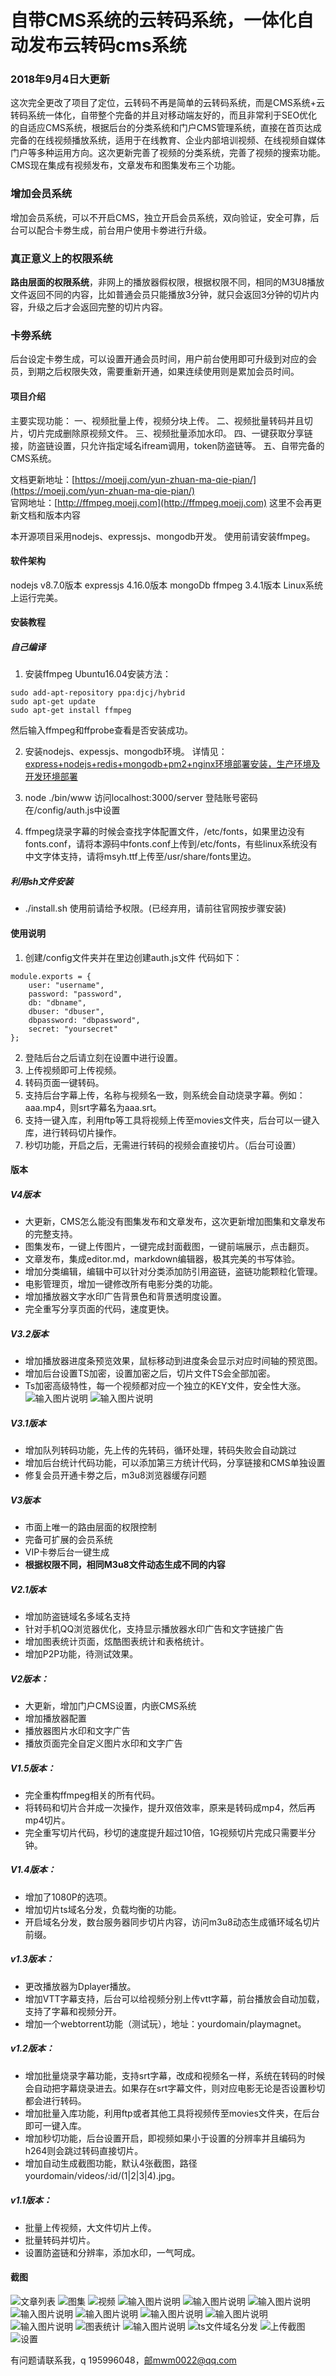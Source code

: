 # 自带CMS系统的云转码系统，一体化自动发布云转码cms系统

### 2018年9月4日大更新
这次完全更改了项目了定位，云转码不再是简单的云转码系统，而是CMS系统+云转码系统一体化，自带整个完备的并且对移动端友好的，而且非常利于SEO优化的自适应CMS系统，根据后台的分类系统和门户CMS管理系统，直接在首页达成完备的在线视频播放系统，适用于在线教育、企业内部培训视频、在线视频自媒体门户等多种运用方向。这次更新完善了视频的分类系统，完善了视频的搜索功能。CMS现在集成有视频发布，文章发布和图集发布三个功能。

### 增加会员系统
增加会员系统，可以不开启CMS，独立开启会员系统，双向验证，安全可靠，后台可以配合卡劵生成，前台用户使用卡劵进行升级。

### 真正意义上的权限系统
**路由层面的权限系统**，非网上的播放器假权限，根据权限不同，相同的M3U8播放文件返回不同的内容，比如普通会员只能播放3分钟，就只会返回3分钟的切片内容，升级之后才会返回完整的切片内容。

### 卡劵系统
后台设定卡劵生成，可以设置开通会员时间，用户前台使用即可升级到对应的会员，到期之后权限失效，需要重新开通，如果连续使用则是累加会员时间。

#### 项目介绍
主要实现功能：
一、视频批量上传，视频分块上传。
二、视频批量转码并且切片，切片完成删除原视频文件。
三、视频批量添加水印。
四、一键获取分享链接，防盗链设置，只允许指定域名ifream调用，token防盗链等。
五、自带完备的CMS系统。

文档更新地址：[https://moejj.com/yun-zhuan-ma-qie-pian/](https://moejj.com/yun-zhuan-ma-qie-pian/)   
官网地址：[http://ffmpeg.moejj.com](http://ffmpeg.moejj.com)
这里不会再更新文档和版本内容

本开源项目采用nodejs、expressjs、mongodb开发。
使用前请安装ffmpeg。

#### 软件架构
nodejs v8.7.0版本
expressjs 4.16.0版本
mongoDb
ffmpeg 3.4.1版本
Linux系统上运行完美。

#### 安装教程
##### 自己编译
1. 安装ffmpeg
Ubuntu16.04安装方法：

```
sudo add-apt-repository ppa:djcj/hybrid
sudo apt-get update  
sudo apt-get install ffmpeg  
```
然后输入ffmpeg和ffprobe查看是否安装成功。

2. 安装nodejs、expessjs、mongodb环境。
详情见：[express+nodejs+redis+mongodb+pm2+nginx环境部署安装，生产环境及开发环境部署](http://blog.sina.com.cn/s/blog_13e807ed00102wlxo.html)

3. node ./bin/www
访问localhost:3000/server
登陆账号密码在/config/auth.js中设置

4. ffmpeg烧录字幕的时候会查找字体配置文件，/etc/fonts，如果里边没有fonts.conf，请将本源码中fonts.conf上传到/etc/fonts，有些linux系统没有中文字体支持，请将msyh.ttf上传至/usr/share/fonts里边。

##### 利用sh文件安装
* ./install.sh 使用前请给予权限。(已经弃用，请前往官网按步骤安装)

#### 使用说明
1. 创建/config文件夹并在里边创建auth.js文件
代码如下：

```
module.exports = {
    user: "username",
    password: "password",
    db: "dbname",
    dbuser: "dbuser",
    dbpassword: "dbpassword",
    secret: "yoursecret"
};
```

2. 登陆后台之后请立刻在设置中进行设置。
3. 上传视频即可上传视频。
4. 转码页面一键转码。
5. 支持后台字幕上传，名称与视频名一致，则系统会自动烧录字幕。例如：aaa.mp4，则srt字幕名为aaa.srt。
6. 支持一键入库，利用ftp等工具将视频上传至movies文件夹，后台可以一键入库，进行转码切片操作。
7. 秒切功能，开启之后，无需进行转码的视频会直接切片。（后台可设置）

#### 版本
##### V4版本
* 大更新，CMS怎么能没有图集发布和文章发布，这次更新增加图集和文章发布的完整支持。
* 图集发布，一键上传图片，一键完成封面截图，一键前端展示，点击翻页。
* 文章发布，集成editor.md，markdown编辑器，极其完美的书写体验。
* 增加分类编辑，编辑中可以针对分类添加防引用盗链，盗链功能颗粒化管理。
* 电影管理页，增加一键修改所有电影分类的功能。
* 增加播放器文字水印广告背景色和背景透明度设置。
* 完全重写分享页面的代码，速度更快。

##### V3.2版本
* 增加播放器进度条预览效果，鼠标移动到进度条会显示对应时间轴的预览图。
* 增加后台设置TS加密，设置加密之后，切片文件TS会全部加密。
* Ts加密高级特性，每一个视频都对应一个独立的KEY文件，安全性大涨。
![输入图片说明](https://images.gitee.com/uploads/images/2018/0920/212642_dc2f0ad0_145248.png "屏幕快照 2018-09-20 下午7.22.39.png")
![输入图片说明](https://images.gitee.com/uploads/images/2018/0920/212650_285c80e9_145248.png "屏幕快照 2018-09-20 下午9.21.22.png")
##### V3.1版本
* 增加队列转码功能，先上传的先转码，循环处理，转码失败会自动跳过
* 增加后台统计代码功能，可以添加第三方统计代码，分享链接和CMS单独设置
* 修复会员开通卡劵之后，m3u8浏览器缓存问题

##### V3版本
* 市面上唯一的路由层面的权限控制
* 完备可扩展的会员系统
* VIP卡劵后台一键生成
* **根据权限不同，相同M3u8文件动态生成不同的内容**

##### V2.1版本
* 增加防盗链域名多域名支持
* 针对手机QQ浏览器优化，支持显示播放器水印广告和文字链接广告
* 增加图表统计页面，炫酷图表统计和表格统计。
* 增加P2P功能，待测试效果。

##### V2版本：
* 大更新，增加门户CMS设置，内嵌CMS系统
* 增加播放器配置
* 播放器图片水印和文字广告
* 播放页面完全自定义图片水印和文字广告

##### V1.5版本：
* 完全重构ffmpeg相关的所有代码。
* 将转码和切片合并成一次操作，提升双倍效率，原来是转码成mp4，然后再mp4切片。
* 完全重写切片代码，秒切的速度提升超过10倍，1G视频切片完成只需要半分钟。
  
##### V1.4版本：
* 增加了1080P的选项。
* 增加切片ts域名分发，负载均衡的功能。
* 开启域名分发，数台服务器同步切片内容，访问m3u8动态生成循环域名切片前缀。

##### v1.3版本：
* 更改播放器为Dplayer播放。
* 增加VTT字幕支持，后台可以给视频分别上传vtt字幕，前台播放会自动加载，支持了字幕和视频分开。
* 增加一个webtorrent功能（测试玩），地址：yourdomain/playmagnet。

##### v1.2版本：
* 增加批量烧录字幕功能，支持srt字幕，改成和视频名一样，系统在转码的时候会自动把字幕烧录进去。如果存在srt字幕文件，则对应电影无论是否设置秒切都会进行转码。
* 增加批量入库功能，利用ftp或者其他工具将视频传至movies文件夹，在后台即可一键入库。
* 增加秒切功能，后台设置开启，即视频如果小于设置的分辨率并且编码为h264则会跳过转码直接切片。
* 增加自动生成截图功能，默认4张截图，路径yourdomain/videos/:id/(1|2|3|4).jpg。

##### v1.1版本：
* 批量上传视频，大文件切片上传。
* 批量转码并切片。
* 设置防盗链和分辨率，添加水印，一气呵成。


#### 截图
![文章列表](https://images.gitee.com/uploads/images/2018/0925/232417_da13c156_145248.png "FireShot Capture 1 - 文章 - 新的在线教育 - http___localhost_3000_articles.png")
![图集](https://images.gitee.com/uploads/images/2018/0925/233414_4ffade89_145248.jpeg "FireShot Capture 2 - 图集 - 新的在线教育 - http___localhost_3000_imageslist.jpg")
![视频](https://images.gitee.com/uploads/images/2018/0925/233446_1f357ab5_145248.jpeg "FireShot Capture 3 - 新的在线教育 - http___localhost_3000_.jpg")
![输入图片说明](https://images.gitee.com/uploads/images/2018/0904/192833_58d6b693_145248.jpeg "FireShot Capture 3 - 在线教育，美丽人生 - http___localhost_3000_.jpg")
![输入图片说明](https://images.gitee.com/uploads/images/2018/0904/192842_6a95e52a_145248.jpeg "FireShot Capture 4 - 门户cms设置 - http___localhost_3000_admin_portal.jpg")
![输入图片说明](https://images.gitee.com/uploads/images/2018/0904/192851_cfc5123c_145248.jpeg "FireShot Capture 5 - 分类管理 - http___localhost_3000_admin_categories.jpg")
![输入图片说明](https://images.gitee.com/uploads/images/2018/0904/192907_42fa526f_145248.jpeg "FireShot Capture 6 - 全部电影库 - http___localhost_3000_admin_movies.jpg")
![输入图片说明](https://images.gitee.com/uploads/images/2018/0904/192931_5918d089_145248.jpeg "FireShot Capture 8 - [喵萌奶茶屋][繁体中文][与僧侣交合的色欲之_ - http___localhost_3000_movie_5b8e49643c3ee95a185469a7.jpg")
![输入图片说明](https://images.gitee.com/uploads/images/2018/0915/092922_4ab46535_145248.jpeg "屏幕快照 2018-09-15 上午9.26.56.jpg")
![输入图片说明](https://images.gitee.com/uploads/images/2018/0915/092907_0ce6f5d8_145248.jpeg "屏幕快照 2018-09-15 上午9.26.48.jpg")
![输入图片说明](https://images.gitee.com/uploads/images/2018/0915/092858_2ba6278d_145248.jpeg "屏幕快照 2018-09-15 上午9.26.38.jpg")
![图表统计](https://images.gitee.com/uploads/images/2018/0913/144939_3ba18b3c_145248.jpeg "屏幕快照 2018-09-13 下午2.46.55.jpg")
![输入图片说明](https://images.gitee.com/uploads/images/2018/0910/120203_ea18551d_145248.png "播放器设置 - http___localhost_3000_admin_bofangqi.png")
![ts文件域名分发](https://images.gitee.com/uploads/images/2018/0731/102414_be8e1a72_145248.jpeg "屏幕快照 2018-07-31 上午10.18.51.jpg")
![上传截图](https://gitee.com/uploads/images/2018/0606/185630_b769b67c_145248.jpeg "屏幕快照 2018-06-06 下午6.55.28.jpg")
![设置](https://images.gitee.com/uploads/images/2018/0731/102525_c3f5c8ae_145248.jpeg "屏幕快照 2018-07-31 上午10.18.37.jpg")

有问题请联系我，q 195996048，邮mwm0022@qq.com
